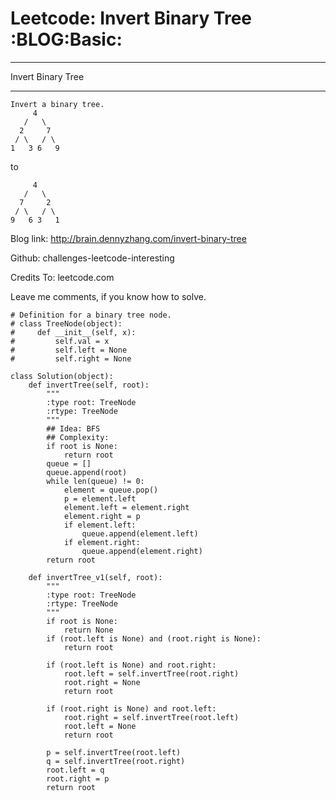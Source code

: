 # Leetcode: Invert Binary Tree     :BLOG:Basic:


---

Invert Binary Tree  

---

    Invert a binary tree.
         4
       /   \
      2     7
     / \   / \
    1   3 6   9

to  

         4
       /   \
      7     2
     / \   / \
    9   6 3   1

Blog link: <http://brain.dennyzhang.com/invert-binary-tree>  

Github: challenges-leetcode-interesting  

Credits To: leetcode.com  

Leave me comments, if you know how to solve.  

    # Definition for a binary tree node.
    # class TreeNode(object):
    #     def __init__(self, x):
    #         self.val = x
    #         self.left = None
    #         self.right = None
    
    class Solution(object):
        def invertTree(self, root):
            """
            :type root: TreeNode
            :rtype: TreeNode
            """
            ## Idea: BFS
            ## Complexity:
            if root is None:
                return root
            queue = []
            queue.append(root)
            while len(queue) != 0:
                element = queue.pop()
                p = element.left
                element.left = element.right
                element.right = p
                if element.left:
                    queue.append(element.left)
                if element.right:
                    queue.append(element.right)
            return root
    
        def invertTree_v1(self, root):
            """
            :type root: TreeNode
            :rtype: TreeNode
            """
            if root is None:
                return None
            if (root.left is None) and (root.right is None):
                return root
    
            if (root.left is None) and root.right:
                root.left = self.invertTree(root.right)
                root.right = None
                return root
    
            if (root.right is None) and root.left:
                root.right = self.invertTree(root.left)
                root.left = None
                return root
    
            p = self.invertTree(root.left)
            q = self.invertTree(root.right)
            root.left = q
            root.right = p
            return root